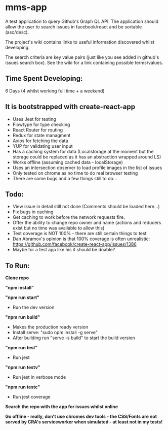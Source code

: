# mms-app

A test application to query Github's Graph QL API. The application should allow the user to search issues in facebook/react and be sortable (asc/desc).

The project's wiki contains links to useful information discovered whilst developing. 

The search criteria are key value pairs (just like you see added in github's issues search box). See the wiki for a link containing possible terms/values.

## Time Spent Developing:
6 Days (4 whilst working full time + a weekend) 

## It is bootstrapped with create-react-app
* Uses Jest for testing
* Flowtype for type checking
* React Router for routing
* Redux for state managment
* Axios for fetching the data
* YUP for validating user input
* Has a caching system for data (Localstorage at the moment but the storage could be replaced as it has an abstraction wrapped around LS)
* Works offline (assuming cached data - localStorage)
* Uses an intersection observer to load profile images in the list of issues
* Only tested on chrome as no time to do real browser testing
* There are some bugs and a few things still to do... 

## Todo:
* View issue in detail still not done (Comments should be loaded here...)
* Fix bugs in caching
* Get caching to work before the network requests fire.
* Offer the ability to change repo owner and name (actions and reducers exist but no time was available to allow this)
* Test coverage is NOT 100% - there are still certain things to test
* Dan Abramov's opinion is that 100% coverage is often unrealistic: https://github.com/facebook/create-react-app/issues/1386
* Maybe for a test app like his it should be doable?

## To Run:
**Clone repo**

**"npm install"**

**"npm run start"**
* Run the dev version

**"npm run build"**
* Makes the production ready version
* Install serve: "sudo npm install -g serve"
* After building run "serve -s build" to start the build version

**"npm run test"**
* Run jest

**"npm run testv"**
* Run jest in verbose mode

**"npm run testc"**
* Run jest coverage

**Search the repo with the app for issues whilst online**

**Go offline - really, don't use chromes dev tools - the CSS/Fonts are not served by CRA's serviceworker when simulated - at least not in my tests!**
